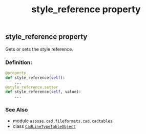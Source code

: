 ﻿---
title: style_reference property
second_title: Aspose.CAD for Python via .NET API References
description: 
type: docs
weight: 320
url: /python-net/aspose.cad.fileformats.cad.cadtables/cadlinetypetableobject/style_reference/
is_root: false
---

## style_reference property


Gets or sets the style reference.
### Definition:
```python
@property
def style_reference(self):
    ...
@style_reference.setter
def style_reference(self, value):
    ...
```

### See Also
* module [`aspose.cad.fileformats.cad.cadtables`](../../)
* class [`CadLineTypeTableObject`](/cad/python-net/aspose.cad.fileformats.cad.cadtables/cadlinetypetableobject)
